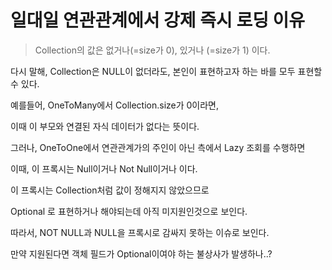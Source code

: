 # 일대일 연관관계에서 강제 즉시 로딩 이유

> Collection의 값은 없거나(=size가 0), 있거나 (=size가 1) 이다.

다시 말해, Collection은 NULL이 없더라도, 본인이 표현하고자 하는 바를 모두 표현할 수 있다.

예를들어, OneToMany에서 Collection.size가 0이라면,

이때 이 부모와 연결된 자식 데이터가 없다는 뜻이다.

그러나, OneToOne에서 연관관계가의 주인이 아닌 측에서 Lazy 조회를 수행하면

이때, 이 프록시는 Null이거나 Not Null이거나 이다.

이 프록시는 Collection처럼 값이 정해지지 않았으므로

Optional 로 표현하거나 해야되는데 아직 미지원인것으로 보인다.

따라서, NOT NULL과 NULL을 프록시로 감싸지 못하는 이슈로 보인다.

만약 지원된다면 객체 필드가 Optional이여야 하는 불상사가 발생하나..?